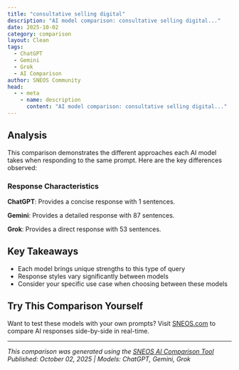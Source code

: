 ```yaml
---
title: "consultative selling digital"
description: "AI model comparison: consultative selling digital..."
date: 2025-10-02
category: comparison
layout: Clean
tags:
  - ChatGPT
  - Gemini
  - Grok
  - AI Comparison
author: SNEOS Community
head:
  - - meta
    - name: description
      content: "AI model comparison: consultative selling digital..."
---
```


<ChatComparison
  title="consultative selling digital"
  prompt="consultative selling digital"
  :responses='{"ChatGPT": "Consultative selling in a digital context combines the principles of consultative selling with digital tools and platforms to engage with customers effectively. This approach focuses on building relationships, understanding customer needs, and providing tailored solutions rather than simply pushing a product. Here’s a breakdown of how consultative selling can be applied in a digital environment:\n\n### Key Elements of Digital Consultative Selling\n\n1. **Understanding Customer Needs**:\n - **Research and Analysis**: Utilize analytics tools to gather data on customer behaviors, preferences, and pain points.\n - **Surveys and Feedback Forms**: Implement digital surveys or questionnaires to gain insights directly from customers.\n\n2. **Building Relationships**:\n - **Personalized Communication**: Use email marketing and CRM systems to send tailored messages to prospects based on their interests and previous interactions.\n - **Social Media Engagement**: Actively engage with customers via social media platforms to build rapport and trust.\n\n3. **Providing Value-Added Content**:\n - **Educational Content**: Create blogs, webinars, e-books, and videos that address common challenges faced by your target audience and demonstrate thought leadership.\n - **Consultative Webinars**: Host live sessions where potential customers can ask questions and receive expert advice.\n\n4. **Leveraging Technology**:\n - **CRM Systems**: Use Customer Relationship Management platforms to track interactions and store information about customers, enabling personalized follow-ups.\n - **Chatbots and AI**: Implement AI-driven chatbots for initial customer interactions, providing quick answers and routing complex queries to human sales reps.\n\n5. **Tailored Solutions**:\n - **Product Demos and Trials**: Offer virtual demos or free trials of products to allow customers to see the value firsthand before making a purchase.\n - **Customized Proposals**: Utilize digital tools to create personalized proposals and presentations that speak directly to the specific needs of the customer.\n\n6. **Follow-up and Nurturing**:\n - **Drip Campaigns**: Use automated email sequences that nurture leads over time by providing relevant information and reminders.\n - **Regular Check-ins**: Schedule follow-up meetings or calls through digital calendars to keep the conversation going and address any further questions or concerns.\n\n7. **Measuring Success**:\n - **Analytics and KPIs**: Regularly analyze engagement metrics, conversion rates, and customer feedback to assess the effectiveness of your consultative selling approach.\n - **Iterate and Improve**: Use the data collected to refine your approach continuously, ensuring it meets the evolving needs of your customers.\n\n### Tools for Digital Consultative Selling\n\n- **CRM Software**: Salesforce, HubSpot, Zoho\n- **Email Marketing**: Mailchimp, ActiveCampaign, Constant Contact\n- **Webinar Platforms**: Zoom, GoToWebinar, Webex\n- **Analytics Tools**: Google Analytics, Hotjar\n- **Social Media Management**: Hootsuite, Buffer\n- **Digital Collaboration**: Slack, Microsoft Teams, Trello\n\n### Conclusion\n\nIncorporating consultative selling into digital strategies can lead to deeper customer relationships, higher satisfaction, and better sales outcomes. The key is to focus on understanding the customer’s needs, delivering tailored solutions, and engaging meaningfully through digital channels. By fostering a consultative approach, sales teams can differentiate themselves in a crowded marketplace and build long-lasting customer loyalty.", "Gemini": "Okay, let\u0027s dive into the world of consultative selling in the digital landscape. Here\u0027s a comprehensive overview, covering key aspects, strategies, and how it differs from traditional approaches:\n\n**What is Consultative Selling?**\n\nConsultative selling is a sales approach focused on building trust and understanding a customer\u0027s needs, challenges, and goals before offering a product or service as a solution. It emphasizes acting as a trusted advisor and partner rather than simply a salesperson pushing a product. It\u0027s about:\n\n* **Understanding the Customer:** Deeply researching and learning about the customer\u0027s industry, business, and specific pain points.\n* **Active Listening:** Asking insightful questions and carefully listening to the customer\u0027s responses.\n* **Problem-Solving:** Collaborating with the customer to identify the root causes of their issues and explore potential solutions.\n* **Education and Guidance:** Providing valuable information, insights, and recommendations to help the customer make informed decisions.\n* **Long-Term Relationships:** Building lasting relationships based on trust, mutual respect, and ongoing support.\n\n**Consultative Selling in the Digital World: Key Differences and Considerations**\n\nThe core principles of consultative selling remain the same in the digital world, but the methods and channels used to interact with customers change significantly. Here\u0027s how:\n\n* **Increased Self-Service:** Customers often do extensive research online before engaging with a salesperson. They\u0027re likely to be more informed and have specific questions.\n* **Multiple Channels:** Interactions happen across various channels, including websites, social media, email, chat, video conferencing, and even online communities.\n* **Data-Driven Insights:** Digital tools provide access to vast amounts of data about customer behavior, preferences, and pain points, which can be used to personalize the sales process.\n* **Remote Communication:** Much of the interaction is remote, requiring strong communication skills and the ability to build rapport virtually.\n* **Content is King:** Providing valuable content (blog posts, ebooks, webinars, case studies) becomes a crucial part of the sales process, attracting leads and educating them about your expertise.\n* **Automation and AI:** Automation tools can help streamline repetitive tasks, personalize communication, and provide timely support. AI-powered tools can analyze customer data and provide insights to sales reps.\n\n**Key Strategies for Consultative Selling in the Digital Age**\n\nHere\u0027s a breakdown of strategies you can implement to excel in consultative selling online:\n\n1. **Deep Customer Research \u0026 Persona Development:**\n\n * **Go beyond basic demographics:** Understand their industry, company size, business model, revenue, and key challenges.\n * **Leverage online tools:** Use LinkedIn Sales Navigator, Crunchbase, and industry research reports to gather information.\n * **Create detailed buyer personas:** Define their goals, motivations, pain points, and buying behaviors.\n\n2. **Content Marketing as a Foundation:**\n\n * **Create valuable, relevant content:** Address your target audience\u0027s pain points and offer solutions.\n * **Use a variety of formats:** Blog posts, ebooks, whitepapers, webinars, videos, infographics.\n * **Optimize for search engines:** Ensure your content is easily discoverable by potential customers.\n * **Promote your content:** Share it on social media, email, and other channels.\n\n3. **Personalized Communication:**\n\n * **Segment your audience:** Tailor your messaging to specific groups based on their needs and interests.\n * **Personalize emails:** Use their name, company name, and mention specific details from their website or LinkedIn profile.\n * **Use dynamic content:** Customize website content and landing pages based on visitor data.\n * **Address their specific pain points:** Show them you understand their challenges and how your solution can help.\n\n4. **Active Listening and Empathetic Communication:**\n\n * **Ask open-ended questions:** Encourage customers to share their thoughts and concerns.\n * **Listen attentively:** Pay attention to both what they say and how they say it.\n * **Summarize and clarify:** Ensure you understand their needs accurately.\n * **Show empathy:** Acknowledge their challenges and demonstrate that you care.\n\n5. **Leverage Digital Tools for Enhanced Engagement:**\n\n * **CRM (Customer Relationship Management):** Manage customer interactions, track progress, and personalize communication. (Salesforce, HubSpot CRM, Zoho CRM)\n * **Sales Automation Tools:** Automate repetitive tasks, schedule follow-ups, and track email engagement. (Outreach, SalesLoft)\n * **Video Conferencing:** Build rapport with customers through face-to-face interactions. (Zoom, Google Meet)\n * **Live Chat:** Provide instant support and answer questions in real-time. (Intercom, Drift)\n * **Social Listening Tools:** Monitor social media for mentions of your brand, competitors, and industry trends. (Mention, Brandwatch)\n\n6. **Build Trust and Authority:**\n\n * **Share testimonials and case studies:** Showcase how your solution has helped other customers.\n * **Offer free consultations or trials:** Allow customers to experience the value of your solution firsthand.\n * **Participate in online communities:** Engage in discussions, answer questions, and share your expertise.\n * **Be transparent and honest:** Build trust by being upfront about your product\u0027s limitations and pricing.\n\n7. **Focus on Value, Not Just Features:**\n\n * **Translate features into benefits:** Explain how your product\u0027s features will solve their specific problems and help them achieve their goals.\n * **Quantify the value:** Show them how your solution will save them time, money, or resources.\n * **Focus on the ROI (Return on Investment):** Demonstrate the potential return they can expect from investing in your solution.\n\n8. **Continuous Learning and Adaptation:**\n\n * **Stay up-to-date on industry trends:** Understand the latest challenges and opportunities facing your customers.\n * **Analyze your sales data:** Identify what\u0027s working and what\u0027s not.\n * **Experiment with new strategies and tools:** Continuously improve your sales process.\n * **Seek feedback from customers:** Learn how you can better meet their needs.\n\n**Example Scenarios**\n\n* **Software Company Selling to a Marketing Agency:**\n\n * **Traditional Approach:** Focus on the features of the software (e.g., \u0022Our software has advanced reporting and automation.\u0022).\n * **Consultative Approach:**\n * *Research:** Understand the agency\u0027s client base, services offered, and marketing challenges.\n * *Ask Questions:* \u0022What are your biggest challenges in managing client campaigns? How are you currently measuring the success of your campaigns? What are your client\u0027s primary goals?\u0022\n * *Tailored Solution:* \u0022Based on your challenges with reporting, our software\u0027s custom dashboard and automated report generation could save you significant time and provide your clients with clear ROI insights. Furthermore, the platform integrates seamlessly with other tools you use, enhancing the efficiency of your workflows.\u0022\n\n* **E-commerce Company Selling to a Small Business:**\n\n * **Traditional Approach:** Focus on the low price and free shipping.\n * **Consultative Approach:**\n * *Research:* Learn about the business\u0027s target market, product line, and online presence.\n * *Ask Questions:* \u0022What are your biggest challenges in attracting new customers? How are you managing your online inventory and order fulfillment? What are your plans for scaling your business?\u0022\n * *Tailored Solution:* \u0022Since you\u0027re targeting a younger demographic, leveraging our social media integration and mobile-optimized checkout process could significantly improve your conversion rates. We also offer scalable inventory management options so that you can be prepared for future business growth.\u0022\n\n**Metrics for Measuring Success:**\n\n* **Conversion Rates:** The percentage of leads that convert into customers.\n* **Sales Cycle Length:** The time it takes to close a deal.\n* **Customer Lifetime Value (CLTV):** The total revenue you expect to generate from a single customer over the course of your relationship.\n* **Customer Satisfaction (CSAT):** Measures how satisfied customers are with your products or services.\n* **Net Promoter Score (NPS):** Measures customer loyalty and willingness to recommend your company.\n* **Lead Generation:** Tracking the number and quality of leads generated through content marketing and other digital channels.\n\n**Challenges and How to Overcome Them**\n\n* **Building Trust Remotely:**\n * *Solution:* Use video conferencing, provide clear and transparent information, and follow through on your promises.\n* **Cutting Through the Noise:**\n * *Solution:* Create highly targeted and valuable content that resonates with your audience.\n* **Keeping Up with Technology:**\n * *Solution:* Invest in training and development to ensure your sales team is proficient in the latest digital tools.\n* **Maintaining Personalization at Scale:**\n * *Solution:* Leverage automation tools to personalize communication while still maintaining a human touch.\n\n**In Summary:**\n\nConsultative selling in the digital age is about adapting traditional sales principles to the online environment. It requires a deep understanding of your customers, leveraging digital tools effectively, creating valuable content, and building trust through personalized communication. By focusing on solving your customers\u0027 problems and building long-term relationships, you can achieve greater success in the digital landscape.\n", "Grok": "Consultative selling in a digital context refers to a sales approach where the salesperson acts as a trusted advisor to the customer, focusing on understanding their needs, challenges, and goals through digital channels, and then offering tailored solutions. Unlike traditional sales methods that prioritize pushing a product, consultative selling emphasizes building relationships, providing value, and solving problems, all while leveraging digital tools and platforms.\n\n### Key Principles of Consultative Selling in a Digital Environment:\n1. **Customer-Centric Focus**: Understand the customer\u2019s pain points, goals, and preferences by conducting thorough research using digital tools like CRM systems, social media insights, or data analytics.\n2. **Active Listening and Engagement**: Use digital communication tools (e.g., video calls, chat platforms, or email) to ask probing questions and listen to the customer\u2019s needs rather than immediately pitching a solution.\n3. **Personalized Solutions**: Leverage data and digital resources to offer customized recommendations that align with the customer\u2019s specific situation.\n4. **Education and Value Delivery**: Share valuable content such as blogs, whitepapers, webinars, or case studies through digital channels to educate the buyer and establish credibility.\n5. **Building Trust**: Create a rapport through consistent, transparent, and authentic interactions across digital touchpoints.\n6. **Collaboration**: Work with the customer as a partner to co-create solutions, using tools like shared documents, virtual meetings, or collaborative platforms.\n\n### How Digital Tools Enhance Consultative Selling:\n- **Data and Analytics**: Tools like CRM software (e.g., Salesforce, HubSpot) provide insights into customer behavior, preferences, and purchase history, enabling salespeople to tailor their approach.\n- **Digital Communication Platforms**: Video conferencing (e.g., Zoom, Microsoft Teams) and messaging apps allow for personal, real-time conversations regardless of location.\n- **Social Selling**: Platforms like LinkedIn enable relationship-building and thought leadership by sharing relevant content and engaging with prospects.\n- **Automation**: AI-driven tools can handle repetitive tasks (e.g., lead scoring, email follow-ups), allowing salespeople to focus on high-value consultative interactions.\n- **Content Marketing**: Digital content such as eBooks, videos, or interactive tools helps educate and guide customers through the buying journey.\n\n### Steps to Implement Consultative Selling Digitally:\n1. **Research and Preparation**: Use digital tools to gather information about the customer\u2019s industry, challenges, and competitors before engaging.\n2. **Engage with Empathy**: Start conversations by addressing the customer\u2019s needs or pain points rather than focusing on your product.\n3. **Ask Insightful Questions**: Use digital surveys, polls, or direct messaging to uncover deeper insights about the customer\u2019s goals and obstacles.\n4. **Provide Tailored Recommendations**: Share digital resources like personalized demos, case studies, or ROI calculators to demonstrate how your solution fits their needs.\n5. **Follow Up Consistently**: Use automated reminders or email sequences to stay top-of-mind while maintaining a personal touch.\n6. **Leverage Feedback**: Use digital feedback tools (e.g., surveys, customer reviews) to refine your approach and improve the customer experience.\n\n### Challenges of Consultative Selling in a Digital Space:\n- **Lack of Personal Connection**: Building trust digitally can be harder without face-to-face interaction. Overcome this by using video calls and personalized messaging.\n- **Information Overload**: Customers have access to vast amounts of online information, so salespeople must stand out by providing unique, expert insights.\n- **Technology Barriers**: Not all customers are comfortable with digital tools, so flexibility in communication methods is key.\n- **Time Constraints**: Digital interactions can feel transactional if not handled thoughtfully, so focus on meaningful engagement.\n\n### Benefits of Consultative Selling Digitally:\n- Wider reach and accessibility to connect with global audiences.\n- Scalability through automation and digital content.\n- Enhanced personalization using data-driven insights.\n- Cost-effectiveness compared to in-person sales visits.\n\nConsultative selling in a digital world is about blending human connection with technology to create a seamless, value-driven experience for the customer. By prioritizing relationships and problem-solving over hard selling, businesses can foster long-term loyalty and trust, even in a virtual environment. Would you like specific examples or tools to implement this approach?"}' 
  published-date="14:37"
/>

## Analysis

This comparison demonstrates the different approaches each AI model takes when responding to the same prompt. Here are the key differences observed:

### Response Characteristics

**ChatGPT**: Provides a concise response with 1 sentences. 

**Gemini**: Provides a detailed response with 87 sentences. 

**Grok**: Provides a direct response with 53 sentences. 

## Key Takeaways

- Each model brings unique strengths to this type of query
- Response styles vary significantly between models
- Consider your specific use case when choosing between these models

## Try This Comparison Yourself

Want to test these models with your own prompts? Visit [SNEOS.com](https://sneos.com) to compare AI responses side-by-side in real-time.

---

*This comparison was generated using the [SNEOS AI Comparison Tool](https://sneos.com)*
*Published: October 02, 2025 | Models: ChatGPT, Gemini, Grok*
